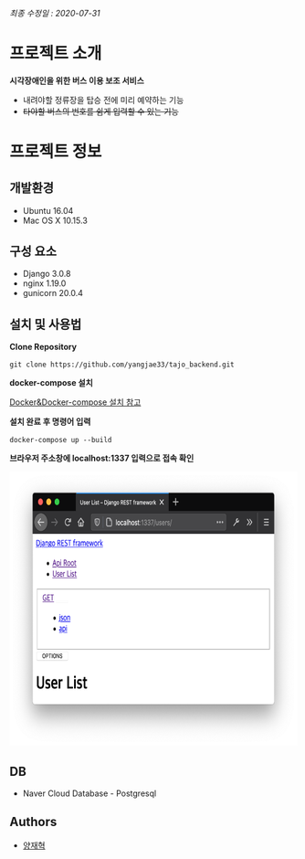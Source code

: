 
###### 최종 수정일 : 2020-07-31

# 프로젝트 소개

**시각장애인을 위한 버스 이용 보조 서비스**
* 내려야할 정류장을 탑승 전에 미리 예약하는 기능
* ~~타야할 버스의 번호를 쉼게 입력할 수 있는 기능~~

# 프로젝트 정보 

## 개발환경

* Ubuntu 16.04
* Mac OS X 10.15.3

## 구성 요소

* Django 3.0.8
* nginx 1.19.0
* gunicorn 20.0.4

## 설치 및 사용법

**Clone Repository**

```
git clone https://github.com/yangjae33/tajo_backend.git
```

**docker-compose 설치**

[Docker&Docker-compose 설치 참고](https://docs.docker.com/compose/install/)

**설치 완료 후 명령어 입력**

```
docker-compose up --build
```

**브라우저 주소창에 localhost:1337 입력으로 접속 확인**

<img src="./img/docs/docker-browser-conn.png" width="640px" height="480px">

## DB

* Naver Cloud Database - Postgresql

## Authors

* [양재혁](https://github.com/yangjae33)

